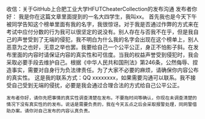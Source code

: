 收信：关于GitHub上合肥工业大学HFUTCheaterCollection的发布沟通
    发布者你好：
我是你在这篇文章里面提到的一名大四学生，我叫xx。
首先我也是今天下午被同学告知这个榜单里面有我的名字，我很惊讶。对于我是否通过作弊的方式来在考试中应付分数的行为我可以很坚定的说没有。别人存在与否我不在乎，但是我自己的声誉受到了无端的侵犯，我不明白为什么我的名字会出现在这个榜单上，别人恶意为之也好，无意之举也罢。我要给自己一个公平公正，身正不怕影子斜。在发布里面的内容时请保证内容的真实性和可信度。当我的权益声誉受到侵犯时，我会采取必要手段去维护自己。根据《中华人民共和国刑法》第246条，公然侮辱、捏造事实，需要对自身行为负法律责任。为了大家不必要的麻烦，请确保你内容公布的真实性。
这是我的联系方式：QQ xxxxxxxx，如果需要沟通可以联系。我不接受自己受到无端的侵扰，必要是我会通过合理合法的方式给自己公平公正。

    发布者你好，请你先把事情的真实性调查清楚在发布。不要拖时间等确认，你现在未调查清楚的情况下没有真实性的的发布。说话是需要负责的，我在今天五点之后会采取报警处理，同网警借助办案。请你对自己发布的内容认真负责。

    
